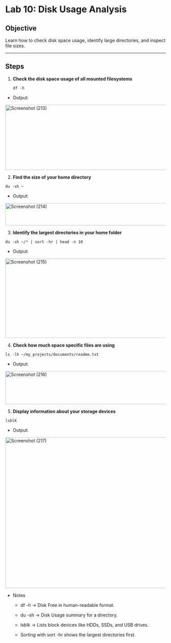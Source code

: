 # Lab 10: Disk Usage Analysis

## Objective
Learn how to check disk space usage, identify large directories, and inspect file sizes.

---

## Steps

1. **Check the disk space usage of all mounted filesystems**
   ```
   df -h
   ```
-   Output:

<img width="747" height="205" alt="Screenshot (213)" src="https://github.com/user-attachments/assets/5aeb0911-2e76-4db9-aad6-049c0212f8cc" />

2. **Find the size of your home directory**
```
du -sh ~
```
-   Output:

<img width="907" height="70" alt="Screenshot (214)" src="https://github.com/user-attachments/assets/20b5dcb0-e85c-41c8-98ca-2b771a9151d4" />

3. **Identify the largest directories in your home folder**
```
du -sh ~/* | sort -hr | head -n 10
```
-   Output:

<img width="913" height="250" alt="Screenshot (215)" src="https://github.com/user-attachments/assets/4b2b9b9e-3e7a-42fa-8fa9-489c9973f5da" />

4. **Check how much space specific files are using**
```
ls -lh ~/my_projects/documents/readme.txt
```
-   Output:

<img width="910" height="104" alt="Screenshot (216)" src="https://github.com/user-attachments/assets/81d24fc5-ff08-4ea7-a0bc-208b7c0bab10" />

5. **Display information about your storage devices**
```
lsblK
```
-   Output:

<img width="908" height="474" alt="Screenshot (217)" src="https://github.com/user-attachments/assets/a09f9390-b37d-411a-8dfd-fa276b50e25e" />

-   Notes

      *   df -h → Disk Free in human-readable format.

      *   du -sh → Disk Usage summary for a directory.

      *   lsblk → Lists block devices like HDDs, SSDs, and USB drives.

      *   Sorting with sort -hr shows the largest directories first.
